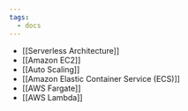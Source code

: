 ```yaml
---
tags:
  - docs
---
```

- [[Serverless Architecture]]
- [[Amazon EC2]]
- [[Auto Scaling]]
- [[Amazon Elastic Container Service (ECS)]]
- [[AWS Fargate]]
- [[AWS Lambda]]